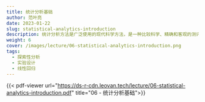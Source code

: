 ```yaml
---
title: 统计分析基础
author: 范叶亮
date: 2023-01-22
slug: statistical-analytics-introduction
description: 统计分析方法是广泛使用的现代科学方法，是一种比较科学、精确和客观的测评方法。
weight: 6
cover: /images/lecture/06-statistical-analytics-introduction.png
tags:
  - 探索性分析
  - 实验设计
  - 线性回归
---
```


{{< pdf-viewer url="https://ds-r-cdn.leovan.tech/lecture/06-statistical-analytics-introduction.pdf" title="06 - 统计分析基础">}}
